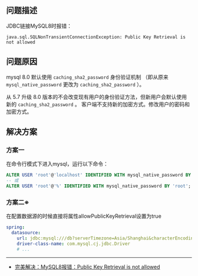 ## 问题描述
JDBC链接MySQL8时报错：
```
java.sql.SQLNonTransientConnectionException: Public Key Retrieval is not allowed
```


## 问题原因
mysql 8.0 默认使用 `caching_sha2_password` 身份验证机制 （即从原来 `mysql_native_password` 更改为 `caching_sha2_password` ）。

从 5.7 升级 8.0 版本的不会改变现有用户的身份验证方法，但新用户会默认使用新的 `caching_sha2_password` 。
客户端不支持新的加密方式。修改用户的密码和加密方式。


## 解决方案

### 方案一
在命令行模式下进入mysql，运行以下命令：
```sql
ALTER USER 'root'@'localhost' IDENTIFIED WITH mysql_native_password BY 'root';
-- 或
ALTER USER 'root'@'%' IDENTIFIED WITH mysql_native_password BY 'root';
```

### 方案二※
在配置数据源的时候直接将属性allowPublicKeyRetrieval设置为true
```yml
spring:
  datasource:
    url: jdbc:mysql:///db?serverTimezone=Asia/Shanghai&characterEncoding=utf-8&useSSL=false&allowMultiQueries=true&allowPublicKeyRetrieval=true
    driver-class-name: com.mysql.cj.jdbc.Driver
    # ...
```


---
- [完美解决：MySQL8报错：Public Key Retrieval is not allowed](https://blog.csdn.net/white0718/article/details/131790493)
